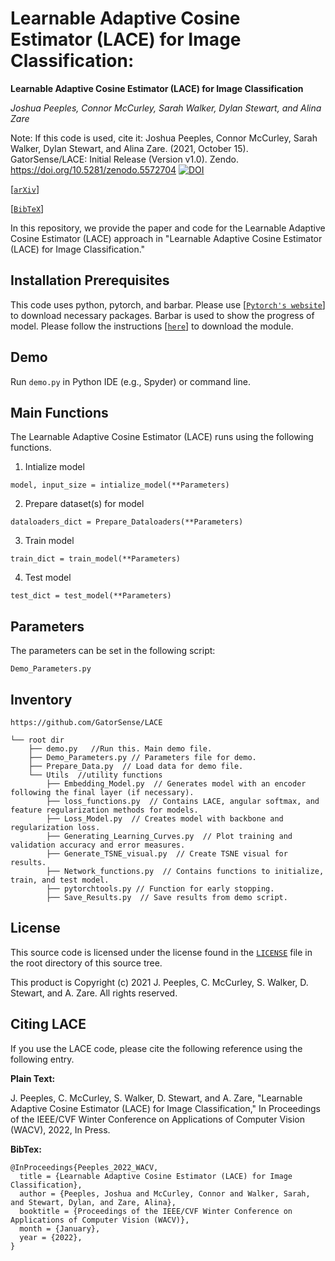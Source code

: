 # Learnable Adaptive Cosine Estimator (LACE) for Image Classification:
**Learnable Adaptive Cosine Estimator (LACE) for Image Classification**

_Joshua Peeples, Connor McCurley, Sarah Walker, Dylan Stewart, and Alina Zare_

Note: If this code is used, cite it: Joshua Peeples, Connor McCurley, Sarah Walker, Dylan Stewart, and Alina Zare. 
(2021, October 15). GatorSense/LACE: Initial Release (Version v1.0). 
Zendo. https://doi.org/10.5281/zenodo.5572704
[![DOI](https://zenodo.org/badge/DOI/10.5281/zenodo.5572704.svg)](https://doi.org/10.5281/zenodo.5572704)

[[`arXiv`](https://arxiv.org/abs/2110.05324)]

[[`BibTeX`](#CitingLACE)]

In this repository, we provide the paper and code for the Learnable Adaptive Cosine Estimator (LACE) approach in "Learnable Adaptive Cosine Estimator (LACE) for Image Classification."

## Installation Prerequisites

This code uses python, pytorch, and barbar. 
Please use [[`Pytorch's website`](https://pytorch.org/get-started/locally/)] to download necessary packages.
Barbar is used to show the progress of model. Please follow the instructions [[`here`](https://github.com/yusugomori/barbar)]
to download the module.

## Demo

Run `demo.py` in Python IDE (e.g., Spyder) or command line. 

## Main Functions

The Learnable Adaptive Cosine Estimator (LACE) runs using the following functions. 

1. Intialize model  

```model, input_size = intialize_model(**Parameters)```

2. Prepare dataset(s) for model

 ```dataloaders_dict = Prepare_Dataloaders(**Parameters)```

3. Train model 

```train_dict = train_model(**Parameters)```

4. Test model

```test_dict = test_model(**Parameters)```


## Parameters
The parameters can be set in the following script:

```Demo_Parameters.py```

## Inventory

```
https://github.com/GatorSense/LACE

└── root dir
    ├── demo.py   //Run this. Main demo file.
    ├── Demo_Parameters.py // Parameters file for demo.
    ├── Prepare_Data.py  // Load data for demo file.
    └── Utils  //utility functions
        ├── Embedding_Model.py  // Generates model with an encoder following the final layer (if necessary). 
        ├── loss_functions.py  // Contains LACE, angular softmax, and feature regularization methods for models.
        ├── Loss_Model.py  // Creates model with backbone and regularization loss.
        ├── Generating_Learning_Curves.py  // Plot training and validation accuracy and error measures.
        ├── Generate_TSNE_visual.py  // Create TSNE visual for results.
        ├── Network_functions.py  // Contains functions to initialize, train, and test model. 
        ├── pytorchtools.py // Function for early stopping.
        ├── Save_Results.py  // Save results from demo script.
```

## License

This source code is licensed under the license found in the [`LICENSE`](LICENSE) 
file in the root directory of this source tree.

This product is Copyright (c) 2021 J. Peeples, C. McCurley, S. Walker, D. Stewart, 
and A. Zare. All rights reserved.

## <a name="CitingLACE"></a>Citing LACE

If you use the LACE code, please cite the following 
reference using the following entry.

**Plain Text:**

J. Peeples, C. McCurley, S. Walker, D. Stewart, and A. Zare, 
"Learnable Adaptive Cosine Estimator (LACE) for Image Classification," 
In Proceedings of the IEEE/CVF Winter Conference on Applications of 
Computer Vision (WACV), 2022, In Press.

**BibTex:**
```
@InProceedings{Peeples_2022_WACV,
  title = {Learnable Adaptive Cosine Estimator (LACE) for Image Classification},
  author = {Peeples, Joshua and McCurley, Connor and Walker, Sarah, and Stewart, Dylan, and Zare, Alina},
  booktitle = {Proceedings of the IEEE/CVF Winter Conference on Applications of Computer Vision (WACV)},
  month = {January},
  year = {2022},
}
```
